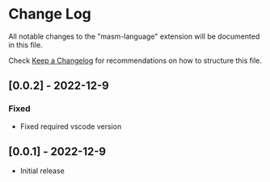 # Change Log

All notable changes to the "masm-language" extension will be documented in this file.

Check [Keep a Changelog](http://keepachangelog.com/) for recommendations on how to structure this file.

## [0.0.2] - 2022-12-9

### Fixed

 - Fixed required vscode version

## [0.0.1] - 2022-12-9

 - Initial release